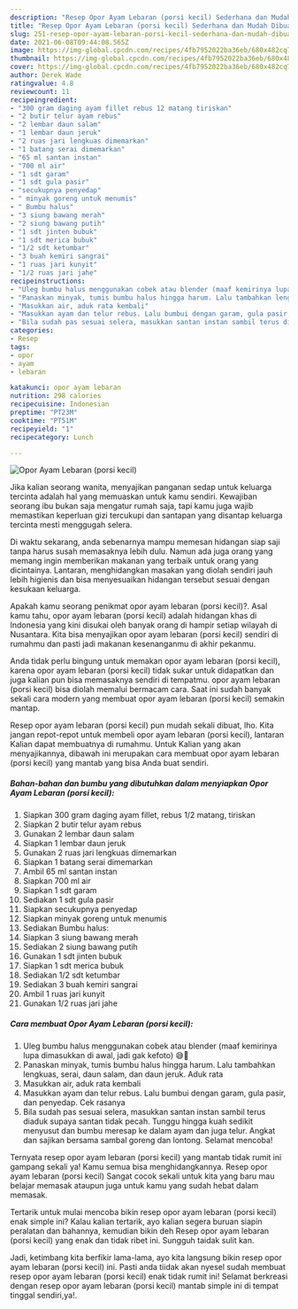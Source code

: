 ```yaml
---
description: "Resep Opor Ayam Lebaran (porsi kecil) Sederhana dan Mudah Dibuat"
title: "Resep Opor Ayam Lebaran (porsi kecil) Sederhana dan Mudah Dibuat"
slug: 251-resep-opor-ayam-lebaran-porsi-kecil-sederhana-dan-mudah-dibuat
date: 2021-06-08T09:44:08.565Z
image: https://img-global.cpcdn.com/recipes/4fb7952022ba36eb/680x482cq70/opor-ayam-lebaran-porsi-kecil-foto-resep-utama.jpg
thumbnail: https://img-global.cpcdn.com/recipes/4fb7952022ba36eb/680x482cq70/opor-ayam-lebaran-porsi-kecil-foto-resep-utama.jpg
cover: https://img-global.cpcdn.com/recipes/4fb7952022ba36eb/680x482cq70/opor-ayam-lebaran-porsi-kecil-foto-resep-utama.jpg
author: Derek Wade
ratingvalue: 4.8
reviewcount: 11
recipeingredient:
- "300 gram daging ayam fillet rebus 12 matang tiriskan"
- "2 butir telur ayam rebus"
- "2 lembar daun salam"
- "1 lembar daun jeruk"
- "2 ruas jari lengkuas dimemarkan"
- "1 batang serai dimemarkan"
- "65 ml santan instan"
- "700 ml air"
- "1 sdt garam"
- "1 sdt gula pasir"
- "secukupnya penyedap"
- " minyak goreng untuk menumis"
- " Bumbu halus"
- "3 siung bawang merah"
- "2 siung bawang putih"
- "1 sdt jinten bubuk"
- "1 sdt merica bubuk"
- "1/2 sdt ketumbar"
- "3 buah kemiri sangrai"
- "1 ruas jari kunyit"
- "1/2 ruas jari jahe"
recipeinstructions:
- "Uleg bumbu halus menggunakan cobek atau blender (maaf kemirinya lupa dimasukkan di awal, jadi gak kefoto) 😅🙏"
- "Panaskan minyak, tumis bumbu halus hingga harum. Lalu tambahkan lengkuas, serai, daun salam, dan daun jeruk. Aduk rata"
- "Masukkan air, aduk rata kembali"
- "Masukkan ayam dan telur rebus. Lalu bumbui dengan garam, gula pasir, dan penyedap. Cek rasanya"
- "Bila sudah pas sesuai selera, masukkan santan instan sambil terus diaduk supaya santan tidak pecah. Tunggu hingga kuah sedikit menyusut dan bumbu meresap ke dalam ayam dan juga telur. Angkat dan sajikan bersama sambal goreng dan lontong. Selamat mencoba!"
categories:
- Resep
tags:
- opor
- ayam
- lebaran

katakunci: opor ayam lebaran 
nutrition: 298 calories
recipecuisine: Indonesian
preptime: "PT23M"
cooktime: "PT51M"
recipeyield: "1"
recipecategory: Lunch

---
```



![Opor Ayam Lebaran (porsi kecil)](https://img-global.cpcdn.com/recipes/4fb7952022ba36eb/680x482cq70/opor-ayam-lebaran-porsi-kecil-foto-resep-utama.jpg)

Jika kalian seorang wanita, menyajikan panganan sedap untuk keluarga tercinta adalah hal yang memuaskan untuk kamu sendiri. Kewajiban seorang ibu bukan saja mengatur rumah saja, tapi kamu juga wajib memastikan keperluan gizi tercukupi dan santapan yang disantap keluarga tercinta mesti menggugah selera.

Di waktu  sekarang, anda sebenarnya mampu memesan hidangan siap saji tanpa harus susah memasaknya lebih dulu. Namun ada juga orang yang memang ingin memberikan makanan yang terbaik untuk orang yang dicintainya. Lantaran, menghidangkan masakan yang diolah sendiri jauh lebih higienis dan bisa menyesuaikan hidangan tersebut sesuai dengan kesukaan keluarga. 



Apakah kamu seorang penikmat opor ayam lebaran (porsi kecil)?. Asal kamu tahu, opor ayam lebaran (porsi kecil) adalah hidangan khas di Indonesia yang kini disukai oleh banyak orang di hampir setiap wilayah di Nusantara. Kita bisa menyajikan opor ayam lebaran (porsi kecil) sendiri di rumahmu dan pasti jadi makanan kesenanganmu di akhir pekanmu.

Anda tidak perlu bingung untuk memakan opor ayam lebaran (porsi kecil), karena opor ayam lebaran (porsi kecil) tidak sukar untuk didapatkan dan juga kalian pun bisa memasaknya sendiri di tempatmu. opor ayam lebaran (porsi kecil) bisa diolah memalui bermacam cara. Saat ini sudah banyak sekali cara modern yang membuat opor ayam lebaran (porsi kecil) semakin mantap.

Resep opor ayam lebaran (porsi kecil) pun mudah sekali dibuat, lho. Kita jangan repot-repot untuk membeli opor ayam lebaran (porsi kecil), lantaran Kalian dapat membuatnya di rumahmu. Untuk Kalian yang akan menyajikannya, dibawah ini merupakan cara membuat opor ayam lebaran (porsi kecil) yang mantab yang bisa Anda buat sendiri.

<!--inarticleads1-->

##### Bahan-bahan dan bumbu yang dibutuhkan dalam menyiapkan Opor Ayam Lebaran (porsi kecil):

1. Siapkan 300 gram daging ayam fillet, rebus 1/2 matang, tiriskan
1. Siapkan 2 butir telur ayam rebus
1. Gunakan 2 lembar daun salam
1. Siapkan 1 lembar daun jeruk
1. Gunakan 2 ruas jari lengkuas dimemarkan
1. Siapkan 1 batang serai dimemarkan
1. Ambil 65 ml santan instan
1. Siapkan 700 ml air
1. Siapkan 1 sdt garam
1. Sediakan 1 sdt gula pasir
1. Siapkan secukupnya penyedap
1. Siapkan  minyak goreng untuk menumis
1. Sediakan  Bumbu halus:
1. Siapkan 3 siung bawang merah
1. Sediakan 2 siung bawang putih
1. Gunakan 1 sdt jinten bubuk
1. Siapkan 1 sdt merica bubuk
1. Sediakan 1/2 sdt ketumbar
1. Sediakan 3 buah kemiri sangrai
1. Ambil 1 ruas jari kunyit
1. Gunakan 1/2 ruas jari jahe




<!--inarticleads2-->

##### Cara membuat Opor Ayam Lebaran (porsi kecil):

1. Uleg bumbu halus menggunakan cobek atau blender (maaf kemirinya lupa dimasukkan di awal, jadi gak kefoto) 😅🙏
1. Panaskan minyak, tumis bumbu halus hingga harum. Lalu tambahkan lengkuas, serai, daun salam, dan daun jeruk. Aduk rata
1. Masukkan air, aduk rata kembali
1. Masukkan ayam dan telur rebus. Lalu bumbui dengan garam, gula pasir, dan penyedap. Cek rasanya
1. Bila sudah pas sesuai selera, masukkan santan instan sambil terus diaduk supaya santan tidak pecah. Tunggu hingga kuah sedikit menyusut dan bumbu meresap ke dalam ayam dan juga telur. Angkat dan sajikan bersama sambal goreng dan lontong. Selamat mencoba!




Ternyata resep opor ayam lebaran (porsi kecil) yang mantab tidak rumit ini gampang sekali ya! Kamu semua bisa menghidangkannya. Resep opor ayam lebaran (porsi kecil) Sangat cocok sekali untuk kita yang baru mau belajar memasak ataupun juga untuk kamu yang sudah hebat dalam memasak.

Tertarik untuk mulai mencoba bikin resep opor ayam lebaran (porsi kecil) enak simple ini? Kalau kalian tertarik, ayo kalian segera buruan siapin peralatan dan bahannya, kemudian bikin deh Resep opor ayam lebaran (porsi kecil) yang enak dan tidak ribet ini. Sungguh taidak sulit kan. 

Jadi, ketimbang kita berfikir lama-lama, ayo kita langsung bikin resep opor ayam lebaran (porsi kecil) ini. Pasti anda tiidak akan nyesel sudah membuat resep opor ayam lebaran (porsi kecil) enak tidak rumit ini! Selamat berkreasi dengan resep opor ayam lebaran (porsi kecil) mantab simple ini di tempat tinggal sendiri,ya!.

